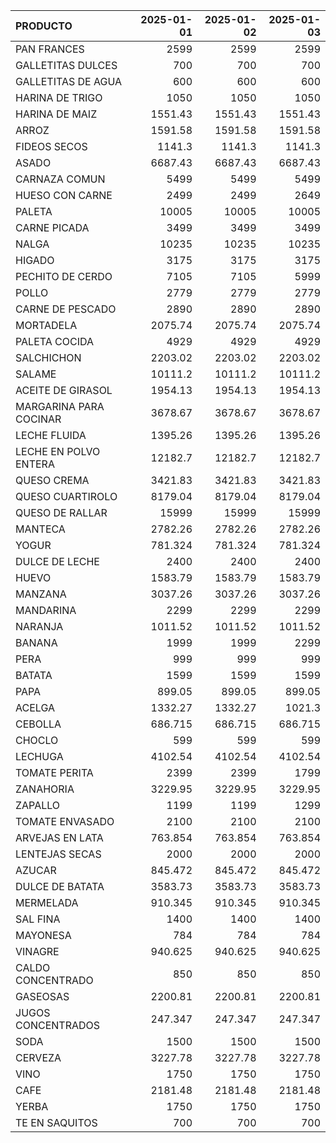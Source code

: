| PRODUCTO               |   2025-01-01 |   2025-01-02 |   2025-01-03 |
|:-----------------------|-------------:|-------------:|-------------:|
| PAN FRANCES            |     2599     |     2599     |     2599     |
| GALLETITAS DULCES      |      700     |      700     |      700     |
| GALLETITAS DE AGUA     |      600     |      600     |      600     |
| HARINA DE TRIGO        |     1050     |     1050     |     1050     |
| HARINA DE MAIZ         |     1551.43  |     1551.43  |     1551.43  |
| ARROZ                  |     1591.58  |     1591.58  |     1591.58  |
| FIDEOS SECOS           |     1141.3   |     1141.3   |     1141.3   |
| ASADO                  |     6687.43  |     6687.43  |     6687.43  |
| CARNAZA COMUN          |     5499     |     5499     |     5499     |
| HUESO CON CARNE        |     2499     |     2499     |     2649     |
| PALETA                 |    10005     |    10005     |    10005     |
| CARNE PICADA           |     3499     |     3499     |     3499     |
| NALGA                  |    10235     |    10235     |    10235     |
| HIGADO                 |     3175     |     3175     |     3175     |
| PECHITO DE CERDO       |     7105     |     7105     |     5999     |
| POLLO                  |     2779     |     2779     |     2779     |
| CARNE DE PESCADO       |     2890     |     2890     |     2890     |
| MORTADELA              |     2075.74  |     2075.74  |     2075.74  |
| PALETA COCIDA          |     4929     |     4929     |     4929     |
| SALCHICHON             |     2203.02  |     2203.02  |     2203.02  |
| SALAME                 |    10111.2   |    10111.2   |    10111.2   |
| ACEITE DE GIRASOL      |     1954.13  |     1954.13  |     1954.13  |
| MARGARINA PARA COCINAR |     3678.67  |     3678.67  |     3678.67  |
| LECHE FLUIDA           |     1395.26  |     1395.26  |     1395.26  |
| LECHE EN POLVO ENTERA  |    12182.7   |    12182.7   |    12182.7   |
| QUESO CREMA            |     3421.83  |     3421.83  |     3421.83  |
| QUESO CUARTIROLO       |     8179.04  |     8179.04  |     8179.04  |
| QUESO DE RALLAR        |    15999     |    15999     |    15999     |
| MANTECA                |     2782.26  |     2782.26  |     2782.26  |
| YOGUR                  |      781.324 |      781.324 |      781.324 |
| DULCE DE LECHE         |     2400     |     2400     |     2400     |
| HUEVO                  |     1583.79  |     1583.79  |     1583.79  |
| MANZANA                |     3037.26  |     3037.26  |     3037.26  |
| MANDARINA              |     2299     |     2299     |     2299     |
| NARANJA                |     1011.52  |     1011.52  |     1011.52  |
| BANANA                 |     1999     |     1999     |     2299     |
| PERA                   |      999     |      999     |      999     |
| BATATA                 |     1599     |     1599     |     1599     |
| PAPA                   |      899.05  |      899.05  |      899.05  |
| ACELGA                 |     1332.27  |     1332.27  |     1021.3   |
| CEBOLLA                |      686.715 |      686.715 |      686.715 |
| CHOCLO                 |      599     |      599     |      599     |
| LECHUGA                |     4102.54  |     4102.54  |     4102.54  |
| TOMATE PERITA          |     2399     |     2399     |     1799     |
| ZANAHORIA              |     3229.95  |     3229.95  |     3229.95  |
| ZAPALLO                |     1199     |     1199     |     1299     |
| TOMATE ENVASADO        |     2100     |     2100     |     2100     |
| ARVEJAS EN LATA        |      763.854 |      763.854 |      763.854 |
| LENTEJAS SECAS         |     2000     |     2000     |     2000     |
| AZUCAR                 |      845.472 |      845.472 |      845.472 |
| DULCE DE BATATA        |     3583.73  |     3583.73  |     3583.73  |
| MERMELADA              |      910.345 |      910.345 |      910.345 |
| SAL FINA               |     1400     |     1400     |     1400     |
| MAYONESA               |      784     |      784     |      784     |
| VINAGRE                |      940.625 |      940.625 |      940.625 |
| CALDO CONCENTRADO      |      850     |      850     |      850     |
| GASEOSAS               |     2200.81  |     2200.81  |     2200.81  |
| JUGOS CONCENTRADOS     |      247.347 |      247.347 |      247.347 |
| SODA                   |     1500     |     1500     |     1500     |
| CERVEZA                |     3227.78  |     3227.78  |     3227.78  |
| VINO                   |     1750     |     1750     |     1750     |
| CAFE                   |     2181.48  |     2181.48  |     2181.48  |
| YERBA                  |     1750     |     1750     |     1750     |
| TE EN SAQUITOS         |      700     |      700     |      700     |